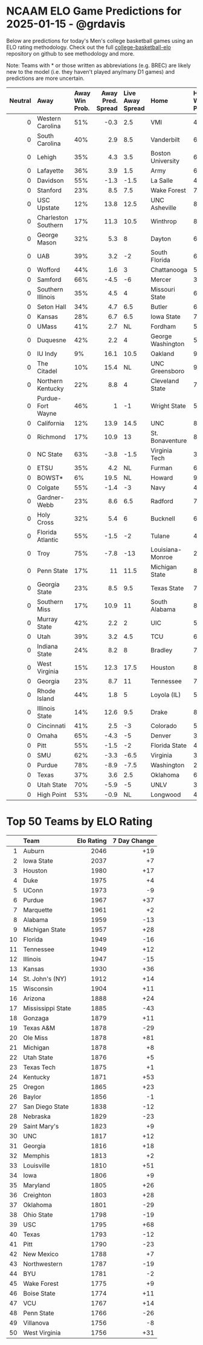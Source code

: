 # NCAAM ELO Game Predictions for 2025-01-15 - @grdavis
Below are predictions for today's Men's college basketball games using an ELO rating methodology. Check out the full [college-basketball-elo](https://github.com/grdavis/college-basketball-elo) repository on github to see methodology and more.

Note: Teams with * or those written as abbreviations (e.g. BREC) are likely new to the model (i.e. they haven't played any/many D1 games) and predictions are more uncertain.

|   Neutral | Away                | Away Win Prob.   |   Away Pred. Spread | Live Away Spread   | Home              | Home Win Prob.   |   Home Pred. Spread |
|----------:|:--------------------|:-----------------|--------------------:|:-------------------|:------------------|:-----------------|--------------------:|
|         0 | Western Carolina    | 51%              |                -0.3 | 2.5                | VMI               | 49%              |                 0.3 |
|         0 | South Carolina      | 40%              |                 2.9 | 8.5                | Vanderbilt        | 60%              |                -2.9 |
|         0 | Lehigh              | 35%              |                 4.3 | 3.5                | Boston University | 65%              |                -4.3 |
|         0 | Lafayette           | 36%              |                 3.9 | 1.5                | Army              | 64%              |                -3.9 |
|         0 | Davidson            | 55%              |                -1.3 | -1.5               | La Salle          | 45%              |                 1.3 |
|         0 | Stanford            | 23%              |                 8.5 | 7.5                | Wake Forest       | 77%              |                -8.5 |
|         0 | USC Upstate         | 12%              |                13.8 | 12.5               | UNC Asheville     | 88%              |               -13.8 |
|         0 | Charleston Southern | 17%              |                11.3 | 10.5               | Winthrop          | 83%              |               -11.3 |
|         0 | George Mason        | 32%              |                 5.3 | 8                  | Dayton            | 68%              |                -5.3 |
|         0 | UAB                 | 39%              |                 3.2 | -2                 | South Florida     | 61%              |                -3.2 |
|         0 | Wofford             | 44%              |                 1.6 | 3                  | Chattanooga       | 56%              |                -1.6 |
|         0 | Samford             | 66%              |                -4.5 | -6                 | Mercer            | 34%              |                 4.5 |
|         0 | Southern Illinois   | 35%              |                 4.5 | 4                  | Missouri State    | 65%              |                -4.5 |
|         0 | Seton Hall          | 34%              |                 4.7 | 6.5                | Butler            | 66%              |                -4.7 |
|         0 | Kansas              | 28%              |                 6.7 | 6.5                | Iowa State        | 72%              |                -6.7 |
|         0 | UMass               | 41%              |                 2.7 | NL                 | Fordham           | 59%              |                -2.7 |
|         0 | Duquesne            | 42%              |                 2.2 | 4                  | George Washington | 58%              |                -2.2 |
|         0 | IU Indy             | 9%               |                16.1 | 10.5               | Oakland           | 91%              |               -16.1 |
|         0 | The Citadel         | 10%              |                15.4 | NL                 | UNC Greensboro    | 90%              |               -15.4 |
|         0 | Northern Kentucky   | 22%              |                 8.8 | 4                  | Cleveland State   | 78%              |                -8.8 |
|         0 | Purdue-Fort Wayne   | 46%              |                 1   | -1                 | Wright State      | 54%              |                -1   |
|         0 | California          | 12%              |                13.9 | 14.5               | UNC               | 88%              |               -13.9 |
|         0 | Richmond            | 17%              |                10.9 | 13                 | St. Bonaventure   | 83%              |               -10.9 |
|         0 | NC State            | 63%              |                -3.8 | -1.5               | Virginia Tech     | 37%              |                 3.8 |
|         0 | ETSU                | 35%              |                 4.2 | NL                 | Furman            | 65%              |                -4.2 |
|         0 | BOWST*              | 6%               |                19.5 | NL                 | Howard            | 94%              |               -19.5 |
|         0 | Colgate             | 55%              |                -1.4 | -3                 | Navy              | 45%              |                 1.4 |
|         0 | Gardner-Webb        | 23%              |                 8.6 | 6.5                | Radford           | 77%              |                -8.6 |
|         0 | Holy Cross          | 32%              |                 5.4 | 6                  | Bucknell          | 68%              |                -5.4 |
|         0 | Florida Atlantic    | 55%              |                -1.5 | -2                 | Tulane            | 45%              |                 1.5 |
|         0 | Troy                | 75%              |                -7.8 | -13                | Louisiana-Monroe  | 25%              |                 7.8 |
|         0 | Penn State          | 17%              |                11   | 11.5               | Michigan State    | 83%              |               -11   |
|         0 | Georgia State       | 23%              |                 8.5 | 9.5                | Texas State       | 77%              |                -8.5 |
|         0 | Southern Miss       | 17%              |                10.9 | 11                 | South Alabama     | 83%              |               -10.9 |
|         0 | Murray State        | 42%              |                 2.2 | 2                  | UIC               | 58%              |                -2.2 |
|         0 | Utah                | 39%              |                 3.2 | 4.5                | TCU               | 61%              |                -3.2 |
|         0 | Indiana State       | 24%              |                 8.2 | 8                  | Bradley           | 76%              |                -8.2 |
|         0 | West Virginia       | 15%              |                12.3 | 17.5               | Houston           | 85%              |               -12.3 |
|         0 | Georgia             | 23%              |                 8.7 | 11                 | Tennessee         | 77%              |                -8.7 |
|         0 | Rhode Island        | 44%              |                 1.8 | 5                  | Loyola (IL)       | 56%              |                -1.8 |
|         0 | Illinois State      | 14%              |                12.6 | 9.5                | Drake             | 86%              |               -12.6 |
|         0 | Cincinnati          | 41%              |                 2.5 | -3                 | Colorado          | 59%              |                -2.5 |
|         0 | Omaha               | 65%              |                -4.3 | -5                 | Denver            | 35%              |                 4.3 |
|         0 | Pitt                | 55%              |                -1.5 | -2                 | Florida State     | 45%              |                 1.5 |
|         0 | SMU                 | 62%              |                -3.3 | -6.5               | Virginia          | 38%              |                 3.3 |
|         0 | Purdue              | 78%              |                -8.9 | -7.5               | Washington        | 22%              |                 8.9 |
|         0 | Texas               | 37%              |                 3.6 | 2.5                | Oklahoma          | 63%              |                -3.6 |
|         0 | Utah State          | 70%              |                -5.9 | -5                 | UNLV              | 30%              |                 5.9 |
|         0 | High Point          | 53%              |                -0.9 | NL                 | Longwood          | 47%              |                 0.9 |

# Top 50 Teams by ELO Rating
|    | Team              |   Elo Rating |   7 Day Change |
|---:|:------------------|-------------:|---------------:|
|  1 | Auburn            |         2046 |            +19 |
|  2 | Iowa State        |         2037 |             +7 |
|  3 | Houston           |         1980 |            +17 |
|  4 | Duke              |         1975 |             +4 |
|  5 | UConn             |         1973 |             -9 |
|  6 | Purdue            |         1967 |            +37 |
|  7 | Marquette         |         1961 |             +2 |
|  8 | Alabama           |         1959 |            -13 |
|  9 | Michigan State    |         1957 |            +28 |
| 10 | Florida           |         1949 |            -16 |
| 11 | Tennessee         |         1949 |            +12 |
| 12 | Illinois          |         1947 |            -15 |
| 13 | Kansas            |         1930 |            +36 |
| 14 | St. John's (NY)   |         1912 |            +14 |
| 15 | Wisconsin         |         1904 |            +11 |
| 16 | Arizona           |         1888 |            +24 |
| 17 | Mississippi State |         1885 |            -43 |
| 18 | Gonzaga           |         1879 |            +11 |
| 19 | Texas A&M         |         1878 |            -29 |
| 20 | Ole Miss          |         1878 |            +81 |
| 21 | Michigan          |         1878 |             +8 |
| 22 | Utah State        |         1876 |             +5 |
| 23 | Texas Tech        |         1875 |             +1 |
| 24 | Kentucky          |         1871 |            +53 |
| 25 | Oregon            |         1865 |            +23 |
| 26 | Baylor            |         1856 |             -1 |
| 27 | San Diego State   |         1838 |            -12 |
| 28 | Nebraska          |         1829 |            -23 |
| 29 | Saint Mary's      |         1823 |             +9 |
| 30 | UNC               |         1817 |            +12 |
| 31 | Georgia           |         1816 |            +18 |
| 32 | Memphis           |         1813 |             +2 |
| 33 | Louisville        |         1810 |            +51 |
| 34 | Iowa              |         1806 |             +9 |
| 35 | Maryland          |         1805 |            +26 |
| 36 | Creighton         |         1803 |            +28 |
| 37 | Oklahoma          |         1801 |            -29 |
| 38 | Ohio State        |         1798 |            -19 |
| 39 | USC               |         1795 |            +68 |
| 40 | Texas             |         1793 |            -12 |
| 41 | Pitt              |         1790 |            -23 |
| 42 | New Mexico        |         1788 |             +7 |
| 43 | Northwestern      |         1787 |            -19 |
| 44 | BYU               |         1781 |             -2 |
| 45 | Wake Forest       |         1775 |             +9 |
| 46 | Boise State       |         1774 |            +11 |
| 47 | VCU               |         1767 |            +14 |
| 48 | Penn State        |         1766 |            -26 |
| 49 | Villanova         |         1756 |             -8 |
| 50 | West Virginia     |         1756 |            +31 |